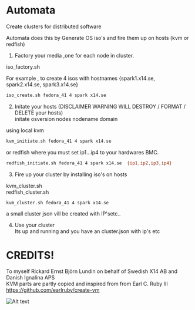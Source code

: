 # Automata
Create clusters for distributed software

Automata does this by Generate OS iso's and fire them up on hosts (kvm or redfish)

1) Factory your media ,one for each node in cluster.  

iso_factory.sh <osversion> <nodes> <nodename> <domain>  

For example , to create 4 isos with hostnames {spark1.x14.se, spark2.x14.se, spark3.x14.se}  
```bash
iso_create.sh fedora_41 4 spark x14.se
```

2) Initate your hosts   (DISCLAIMER WARNING WILL DESTROY / FORMAT / DELETE your hosts)  
initate  osversion nodes nodename domain  

using local kvm  
```bash
kvm_initiate.sh fedora_41 4 spark x14.se
```
or redfish  where you must set ip1...ip4 to your hardwares BMC.  
```bash
redfish_initiate.sh fedora_41 4 spark x14.se  {ip1,ip2,ip3,ip4}
```


3) Fire up your cluster by installing iso's on hosts  

kvm_cluster.sh <osversion> <nodes> <nodename> <domain>   
redfish_cluster.sh <osversion> <nodes> <nodename> <domain>  

```bash
kvm_cluster.sh fedora_41 4 spark x14.se
```

a small cluster json vill be created with IP'setc..  

4) Use your cluster  
Its up and running and you have an cluster.json with ip's etc  



# CREDITS!  
To myself Rickard Ernst Björn Lundin on behalf of Swedish X14 AB and Danish Ignalina APS  
KVM parts are partly copied and inspired from from Earl C. Ruby III https://github.com/earlruby/create-vm  



![Alt text](https://en.wikipedia.org/wiki/Digesting_Duck#/media/File:Digesting_Duck.jpg "Optional title")



